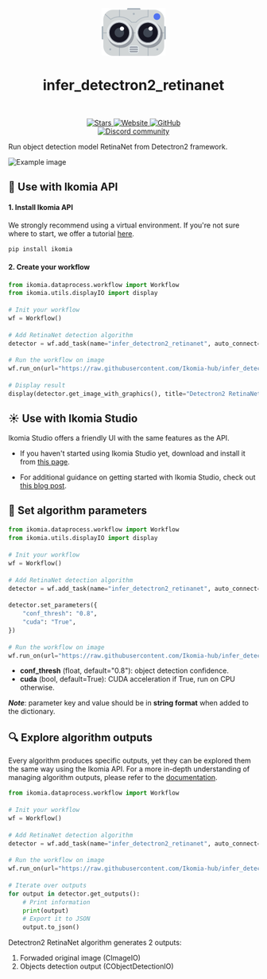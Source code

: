 <div align="center">
  <img src="images/icon.png" alt="Algorithm icon">
  <h1 align="center">infer_detectron2_retinanet</h1>
</div>
<br />
<p align="center">
    <a href="https://github.com/Ikomia-hub/infer_detectron2_retinanet">
        <img alt="Stars" src="https://img.shields.io/github/stars/Ikomia-hub/infer_detectron2_retinanet">
    </a>
    <a href="https://app.ikomia.ai/hub/">
        <img alt="Website" src="https://img.shields.io/website/http/app.ikomia.ai/en.svg?down_color=red&down_message=offline&up_message=online">
    </a>
    <a href="https://github.com/Ikomia-hub/infer_detectron2_retinanet/blob/main/LICENSE">
        <img alt="GitHub" src="https://img.shields.io/github/license/Ikomia-hub/infer_detectron2_retinanet.svg?color=blue">
    </a>    
    <br>
    <a href="https://discord.com/invite/82Tnw9UGGc">
        <img alt="Discord community" src="https://img.shields.io/badge/Discord-white?style=social&logo=discord">
    </a> 
</p>

Run object detection model RetinaNet from Detectron2 framework.

![Example image](https://raw.githubusercontent.com/Ikomia-hub/infer_detectron2_retinanet/feat/new_readme/images/example-result.jpg)

## :rocket: Use with Ikomia API

#### 1. Install Ikomia API

We strongly recommend using a virtual environment. If you're not sure where to start, we offer a tutorial [here](https://www.ikomia.ai/blog/a-step-by-step-guide-to-creating-virtual-environments-in-python).

```sh
pip install ikomia
```

#### 2. Create your workflow

```python
from ikomia.dataprocess.workflow import Workflow
from ikomia.utils.displayIO import display

# Init your workflow
wf = Workflow()

# Add RetinaNet detection algorithm
detector = wf.add_task(name="infer_detectron2_retinanet", auto_connect=True)

# Run the workflow on image
wf.run_on(url="https://raw.githubusercontent.com/Ikomia-hub/infer_detectron2_retinanet/main/images/example.jpg")

# Display result
display(detector.get_image_with_graphics(), title="Detectron2 RetinaNet")
```

## :sunny: Use with Ikomia Studio

Ikomia Studio offers a friendly UI with the same features as the API.

- If you haven't started using Ikomia Studio yet, download and install it from [this page](https://www.ikomia.ai/studio).

- For additional guidance on getting started with Ikomia Studio, check out [this blog post](https://www.ikomia.ai/blog/how-to-get-started-with-ikomia-studio).

## :pencil: Set algorithm parameters

```python
from ikomia.dataprocess.workflow import Workflow
from ikomia.utils.displayIO import display

# Init your workflow
wf = Workflow()

# Add RetinaNet detection algorithm
detector = wf.add_task(name="infer_detectron2_retinanet", auto_connect=True)

detector.set_parameters({
    "conf_thresh": "0.8",
    "cuda": "True",
})

# Run the workflow on image
wf.run_on(url="https://raw.githubusercontent.com/Ikomia-hub/infer_detectron2_retinanet/main/images/example.jpg")
```

- **conf_thresh** (float, default="0.8"): object detection confidence.
- **cuda** (bool, default=True): CUDA acceleration if True, run on CPU otherwise.

***Note***: parameter key and value should be in **string format** when added to the dictionary.

## :mag: Explore algorithm outputs

Every algorithm produces specific outputs, yet they can be explored them the same way using the Ikomia API. For a more in-depth understanding of managing algorithm outputs, please refer to the [documentation](https://ikomia-dev.github.io/python-api-documentation/advanced_guide/IO_management.html).

```python
from ikomia.dataprocess.workflow import Workflow

# Init your workflow
wf = Workflow()

# Add RetinaNet detection algorithm
detector = wf.add_task(name="infer_detectron2_retinanet", auto_connect=True)

# Run the workflow on image
wf.run_on(url="https://raw.githubusercontent.com/Ikomia-hub/infer_detectron2_retinanet/main/images/example.jpg")

# Iterate over outputs
for output in detector.get_outputs():
    # Print information
    print(output)
    # Export it to JSON
    output.to_json()
```

Detectron2 RetinaNet algorithm generates 2 outputs:

1. Forwaded original image (CImageIO)
2. Objects detection output (CObjectDetectionIO)